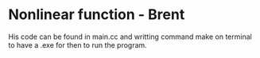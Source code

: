 # Nonlinear function - Brent

His code can be found in main.cc and writting command make on terminal to have a .exe for then to run the program.

